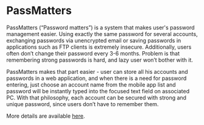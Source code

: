 PassMatters
===========

PassMatters (“Password matters”) is a system that makes user&#39;s password management easier.
Using exactly the same password for several accounts, exchanging passwords via unencrypted
email or saving passwords in applications such as FTP clients is extremely insecure.
Additionally, users often don’t change their password every 3-6 months. Problem is that
remembering strong passwords is hard, and lazy user won’t bother with it. 

PassMatters makes
that part easier - user can store all his accounts and passwords in a web application, and when
there is a need for password entering, just choose an account name from the mobile app list and
password will be instantly typed into the focused text field on associated PC. With that
philosophy, each account can be secured with strong and unique password, since users don’t
have to remember them.

More details are available [here](https://drive.google.com/file/d/0B-f3kXADuiadM2Z1aEY5bGM4UG8/view?usp=sharing).
